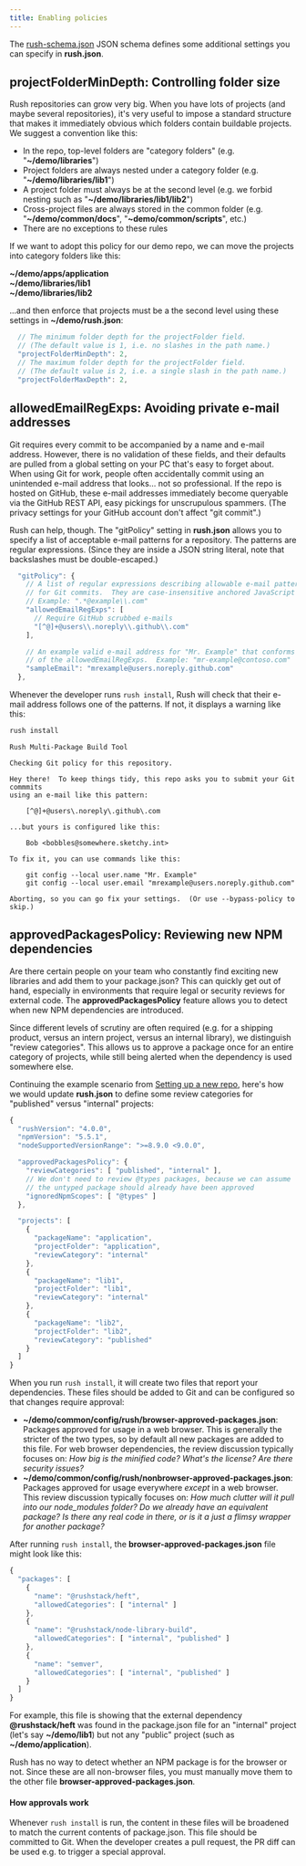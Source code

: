 ```yaml
---
title: Enabling policies
---
```


The [rush-schema.json](https://github.com/microsoft/rushstack/blob/main/libraries/rush-lib/src/schemas/rush.schema.json) JSON schema defines some additional settings you can specify in **rush.json**.

## projectFolderMinDepth: Controlling folder size

Rush repositories can grow very big. When you have lots of projects (and maybe several repositories), it's very useful to impose a standard structure that makes it immediately obvious which folders contain buildable projects. We suggest a convention like this:

- In the repo, top-level folders are "category folders" (e.g. "**~/demo/libraries**")
- Project folders are always nested under a category folder (e.g. "**~/demo/libraries/lib1**")
- A project folder must always be at the second level (e.g. we forbid nesting such as "**~/demo/libraries/lib1/lib2**")
- Cross-project files are always stored in the common folder (e.g. "**~/demo/common/docs**", "**~demo/common/scripts**", etc.)
- There are no exceptions to these rules

If we want to adopt this policy for our demo repo, we can move the projects into category folders like this:

**~/demo/apps/application**<br/>
**~/demo/libraries/lib1**<br/>
**~/demo/libraries/lib2**<br/>

...and then enforce that projects must be a the second level using these settings in **~/demo/rush.json**:

```javascript
  // The minimum folder depth for the projectFolder field.
  // (The default value is 1, i.e. no slashes in the path name.)
  "projectFolderMinDepth": 2,
  // The maximum folder depth for the projectFolder field.
  // (The default value is 2, i.e. a single slash in the path name.)
  "projectFolderMaxDepth": 2,
```

## allowedEmailRegExps: Avoiding private e-mail addresses

Git requires every commit to be accompanied by a name and e-mail address. However, there is no validation of these fields, and their defaults are pulled from a global setting on your PC that's easy to forget about. When using Git for work, people often accidentally commit using an unintended e-mail address that looks... not so professional. If the repo is hosted on GitHub, these e-mail addresses immediately become queryable via the GitHub REST API, easy pickings for unscrupulous spammers. (The privacy settings for your GitHub account don't affect "git commit".)

Rush can help, though. The "gitPolicy" setting in **rush.json** allows you to specify a list of acceptable e-mail patterns for a repository. The patterns are regular expressions. (Since they are inside a JSON string literal, note that backslashes must be double-escaped.)

```javascript
  "gitPolicy": {
    // A list of regular expressions describing allowable e-mail patterns
    // for Git commits.  They are case-insensitive anchored JavaScript RegExps.
    // Example: ".*@example\\.com"
    "allowedEmailRegExps": [
      // Require GitHub scrubbed e-mails
      "[^@]+@users\\.noreply\\.github\\.com"
    ],

    // An example valid e-mail address for "Mr. Example" that conforms to one
    // of the allowedEmailRegExps.  Example: "mr-example@contoso.com"
    "sampleEmail": "mrexample@users.noreply.github.com"
  },
```

Whenever the developer runs `rush install`, Rush will check that their e-mail address follows one of the patterns. If not, it displays a warning like this:

```bash
rush install
```

```
Rush Multi-Package Build Tool

Checking Git policy for this repository.

Hey there!  To keep things tidy, this repo asks you to submit your Git commmits
using an e-mail like this pattern:

    [^@]+@users\.noreply\.github\.com

...but yours is configured like this:

    Bob <bobbles@somewhere.sketchy.int>

To fix it, you can use commands like this:

    git config --local user.name "Mr. Example"
    git config --local user.email "mrexample@users.noreply.github.com"

Aborting, so you can go fix your settings.  (Or use --bypass-policy to skip.)
```

## approvedPackagesPolicy: Reviewing new NPM dependencies

Are there certain people on your team who constantly find exciting new libraries and add them to your package.json? This can quickly get out of hand, especially in environments that require legal or security reviews for external code. The **approvedPackagesPolicy** feature allows you to detect when new NPM dependencies are introduced.

Since different levels of scrutiny are often required (e.g. for a shipping product, versus an intern project, versus an internal library), we distinguish "review categories". This allows us to approve a package once for an entire category of projects, while still being alerted when the dependency is used somewhere else.

Continuing the example scenario from [Setting up a new repo](../maintainer/setup_new_repo.md), here's how we would update **rush.json** to define some review categories for "published" versus "internal" projects:

```javascript
{
  "rushVersion": "4.0.0",
  "npmVersion": "5.5.1",
  "nodeSupportedVersionRange": ">=8.9.0 <9.0.0",

  "approvedPackagesPolicy": {
    "reviewCategories": [ "published", "internal" ],
    // We don't need to review @types packages, because we can assume
    // the untyped package should already have been approved
    "ignoredNpmScopes": [ "@types" ]
  },

  "projects": [
    {
      "packageName": "application",
      "projectFolder": "application",
      "reviewCategory": "internal"
    },
    {
      "packageName": "lib1",
      "projectFolder": "lib1",
      "reviewCategory": "internal"
    },
    {
      "packageName": "lib2",
      "projectFolder": "lib2",
      "reviewCategory": "published"
    }
  ]
}
```

When you run `rush install`, it will create two files that report your dependencies. These files should be added to Git and can be configured so that changes require approval:

- **~/demo/common/config/rush/browser-approved-packages.json**: Packages approved for usage in a web browser. This is generally the stricter of the two types, so by default all new packages are added to this file. For web browser dependencies, the review discussion typically focuses on: _How big is the minified code?_ _What's the license?_ _Are there security issues?_
- **~/demo/common/config/rush/nonbrowser-approved-packages.json**: Packages approved for usage everywhere _except_ in a web browser. This review discussion typically focuses on: _How much clutter will it pull into our node_modules folder?_ _Do we already have an equivalent package?_ _Is there any real code in there, or is it a just a flimsy wrapper for another package?_

After running `rush install`, the **browser-approved-packages.json** file might look like this:

```javascript
{
  "packages": [
    {
      "name": "@rushstack/heft",
      "allowedCategories": [ "internal" ]
    },
    {
      "name": "@rushstack/node-library-build",
      "allowedCategories": [ "internal", "published" ]
    },
    {
      "name": "semver",
      "allowedCategories": [ "internal", "published" ]
    }
  ]
}
```

For example, this file is showing that the external dependency **@rushstack/heft** was found in the package.json file for an "internal" project (let's say **~/demo/lib1**) but not any "public" project (such as **~/demo/application**).

Rush has no way to detect whether an NPM package is for the browser or not. Since these are all non-browser files, you must manually move them to the other file **browser-approved-packages.json**.

#### How approvals work

Whenever `rush install` is run, the content in these files will be broadened to match the current contents of package.json. This file should be committed to Git. When the developer creates a pull request, the PR diff can be used e.g. to trigger a special approval.
